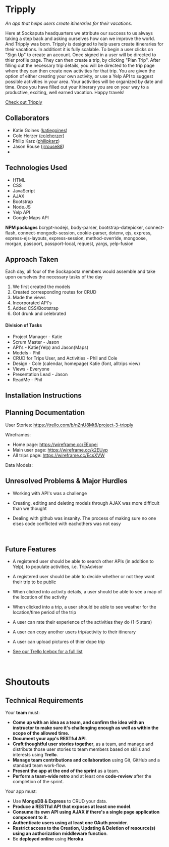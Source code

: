 # Tripply

*An app that helps users create itineraries for their vacations.*

Here at Sockaputa headquarters we attribute our success to us always taking a step back and asking ourselves how can we improve the world. And Tripply was born. Tripply is designed to help users create itineraries for their vacations. In additiont it is fully scalable. To begin a user clicks on "Sign Up" to create an account. Once signed in a user will be directed to thier profile page. They can then create a trip, by clicking "Plan Trip". After filling out the necessary trip details, you will be directed to the trip page where they can then create new activities for that trip. You are given the option of either creating your own activity, or use a Yelp API to suggest possible activities in your area. Your activities will be organized by date and time. Once you have filled out your itinerary you are on your way to a productive, exciting, well earned vacation. Happy travels!

[Check out Tripply](https://fathomless-brushlands-88760.herokuapp.com/)



## Collaborators

- Katie Goines  ([katiegoines](https://github.com/katiegoines))
- Cole Herzer ([coleherzer](https://github.com/coleherzer))
- Philip Karz  ([philipkarz](https://github.com/philipkarz))
- Jason Rouse  ([jrrouse88](https://github.com/jrrouse88))
- ​



## Technologies Used

- HTML
- CSS
- JavaScript
- AJAX
- Bootstrap 
- Node.JS
- Yelp API
- Google Maps API

**NPM packages**
bcrypt-nodejs, body-parser, bootstrap-datepicker, connect-flash, connect-mongodb-session, cookie-parser, dotenv, ejs, express, express-ejs-layouts, express-session, method-override, mongoose, morgan, passport, passport-local, request, yargs, yelp-fusion



## Approach Taken
Each day, all four of the Sockapoota members would assemble and take upon ourselves the necessary tasks of the day

1. We first created the models
2. Created corresponding routes for CRUD
3. Made the views
4. Incorporated API's
5. Added CSS/Bootstrap 
6. Got drunk and celebrated


#### Division of Tasks
- Project Manager - Katie
- Scrum Master - Jason
- API's - Katie(Yelp) and Jason(Maps)
- Models - Phil
- CRUD for Trips User, and Activities - Phil and Cole
- Design - Cole (calendar, homepage) Katie (font, alltrips view)
- Views - Everyone
- Presentation Lead - Jason
- ReadMe - Phil



## Installation Instructions



## Planning Documentation

User Stories: https://trello.com/b/nZnU8Mt8/project-3-tripply

Wireframes: 
- Home page: https://wireframe.cc/EEopei
- Main user page: https://wireframe.cc/k2EUyp
- All trips page: https://wireframe.cc/EcsXVW

Data Models: 




## Unresolved Problems & Major Hurdles
- Working with API's was a challenge

- Creating, editing and deleting models through AJAX was more difficult than we thought

- Dealing with github was insanity. The process of making sure no one elses code conflicted with eachothers was not easy

  ​



## Future Features
- A registered user should be able to search other APIs (in addition to Yelp), to populate activities, i.e. TripAdvisor

- A registered user should be able to decide whether or not they want their trip to be public

- When clicked into activity details, a user should be able to see a map of the location of the activity

- When clicked into a trip, a user should be able to see weather for the location/time period of the trip

- A user can rate their experience of the activities they do (1-5 stars)

- A user can copy another users trip/activity to their itinerary

- A user can upload pictures of thier dope trip

- [See our Trello Icebox for a full list](https://trello.com/b/nZnU8Mt8/project-3-tripply)

  ​

# Shoutouts



## Technical Requirements

Your **team** must:

- **Come up with an idea as a team, and confirm the idea with an instructor to make sure it's challenging enough as well as within the scope of the allowed time.**
- **Document your app's RESTful API**.
- **Craft thoughtful user stories together**, as a team, and manage and distribute those user stories to team members based on skills and interests using **Trello**.
- **Manage team contributions and collaboration** using Git, GitHub and a standard team work-flow.
- **Present the app at the end of the sprint** as a team.
- **Perform a team-wide retro** and at least one **code-review** after the completion of the sprint.

Your app must:

- Use **MongoDB & Express** to CRUD your data.
- **Produce a RESTful API that exposes at least one model**.
- **Consume its own API using AJAX if there's a single page application component to it.**
- **Authenticate users using at least one OAuth provider**.
- **Restrict access to the Creation, Updating & Deletion of resource(s) using an authorization middleware function**.
- Be **deployed online** using **Heroku**.

